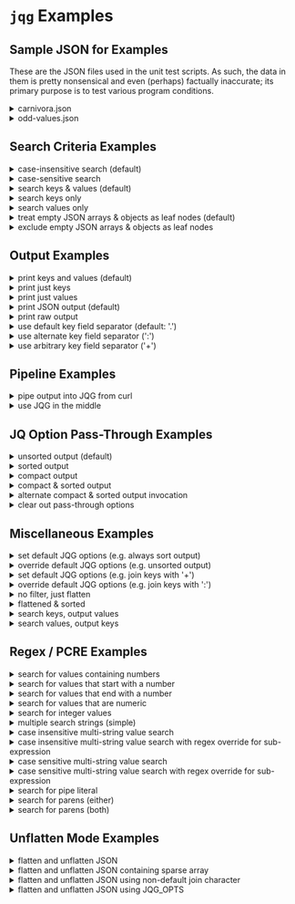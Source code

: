 # `jqg` Examples

## Sample JSON for Examples

These are the JSON files used in the unit test scripts. As such, the data in them is pretty nonsensical and even (perhaps) factually inaccurate; its primary purpose is to test various program conditions.

[//]: # (------------------------------------------------------------------)
[//]: # (--- NOTE: this file is generated using the gen-examples-md.pl   --)
[//]: # (--- script and should not be edited directly                    --)
[//]: # (------------------------------------------------------------------)

[//]: # (==================================================================)
<details>
    <summary>carnivora.json</summary>

```json
{
  "isa": "mammal",
  "classification": {
    "kingdom": "animalia",
    "phylum": "chordata",
    "class": "mammalia"
  },
  "subclades": [
    "feliformia",
    "caniformia"
  ],
  "cat": {
    "isa": "feline",
    "feral": [
      {
        "species": "lion",
        "aka": "king of the beasts"
      },
      {
        "species": "Bengal tiger"
      },
      {
        "species": "black-footed cat",
        "aka": "felis nigripes"
      }
    ],
    "domesticated": [
      {
        "petname": "Fluffy",
        "breed": "Bengal",
        "color": ""
      },
      {
        "petname": "Misty",
        "breed": "domestic short hair",
        "color": "yellow"
      }
    ]
  },
  "dog": [
    {
      "petname": "Growler",
      "breed": "mutt"
    },
    {
      "petname": "Tiger",
      "breed": "yellow labrador",
      "feral": true,
      "type": "domesticated"
    },
    {}
  ]
}
```

</details>

<details>
<summary>odd-values.json</summary>

```json
{
  "one": {
    "start-string": "foo",
    "null-value": null,
    "integer-number": 101,
    "string-with-pipe": "this|that",
    "key|with|pipe": true,
    "string-with-parens": "(this and that)",
    "key(with)parens": true,
    "bare-parens()": true,
    "left(paren-only": true,
    "unmatched-left)-paren": false
  },
  "two": [
    {
      "two-a": {
        "non-integer-number": -101.75,
        "number-zero": 0
      },
      "true-boolean": true,
      "two-b": {
        "false-boolean": false
      }
    },
    {
      "two-c": {
        "alpha-num-1": "a1",
        "alpha-num-2": "2b",
        "alpha-num-3": "a12b"
      }
    }
  ],
  "three": {
    "empty-string": "",
    "empty-object": {},
    "empty-array": []
  },
  "four": [
    "first",
    null,
    {},
    "fourth"
  ],
  "end-string": "bar"
}
```

</details>

[//]: # (==================================================================)

## Search Criteria Examples

[//]: # (------------------------------------------------------------------)
<details>
<summary>case-insensitive search (default)</summary>

```bash
$ jqg Tiger carnivora.json
{
  "cat.feral.1.species": "Bengal tiger",
  "dog.1.petname": "Tiger"
}
```

</details>

[//]: # (------------------------------------------------------------------)
<details>
<summary>case-sensitive search</summary>

```bash
$ jqg -I Tiger carnivora.json
{
  "dog.1.petname": "Tiger"
}
```

</details>

[//]: # (------------------------------------------------------------------)
<details>
<summary>search keys & values (default)</summary>

```bash
$ jqg king carnivora.json
{
  "classification.kingdom": "animalia",
  "cat.feral.0.aka": "king of the beasts"
}
```

</details>

[//]: # (------------------------------------------------------------------)
<details>
<summary>search keys only</summary>

```bash
$ jqg -k king carnivora.json
{
  "classification.kingdom": "animalia"
}
```

</details>

[//]: # (------------------------------------------------------------------)
<details>
<summary>search values only</summary>

```bash
$ jqg -v king carnivora.json
{
  "cat.feral.0.aka": "king of the beasts"
}
```

</details>

[//]: # (------------------------------------------------------------------)
<details>
<summary>treat empty JSON arrays & objects as leaf nodes (default)</summary>

```bash
$ jqg empty odd-values.json
{
  "three.empty-string": "",
  "three.empty-object": {},
  "three.empty-array": []
}
```

</details>

[//]: # (------------------------------------------------------------------)
<details>
<summary>exclude empty JSON arrays & objects as leaf nodes</summary>

```bash
$ jqg -E empty odd-values.json
{
  "three.empty-string": ""
}
```

</details>

[//]: # (==================================================================)

## Output Examples

[//]: # (------------------------------------------------------------------)
<details>
<summary>print keys and values (default)</summary>

```bash
$ jqg feli carnivora.json
{
  "subclades.0": "feliformia",
  "cat.isa": "feline",
  "cat.feral.2.aka": "felis nigripes"
}
```

</details>

[//]: # (------------------------------------------------------------------)
<details>
<summary>print just keys</summary>

```bash
$ jqg -K feli carnivora.json
[
  "subclades.0",
  "cat.isa",
  "cat.feral.2.aka"
]
```

</details>

[//]: # (------------------------------------------------------------------)
<details>
<summary>print just values</summary>

```bash
$ jqg -V feli carnivora.json
[
  "feliformia",
  "feline",
  "felis nigripes"
]
```

</details>

[//]: # (------------------------------------------------------------------)
<details>
<summary>print JSON output (default)</summary>

```bash
$ jqg -K feral carnivora.json
[
  "cat.feral.0.species",
  "cat.feral.0.aka",
  "cat.feral.1.species",
  "cat.feral.2.species",
  "cat.feral.2.aka",
  "dog.1.feral"
]
```

</details>

[//]: # (------------------------------------------------------------------)
<details>
<summary>print raw output</summary>

```bash
$ jqg -r -K feral carnivora.json
cat.feral.0.species
cat.feral.0.aka
cat.feral.1.species
cat.feral.2.species
cat.feral.2.aka
dog.1.feral
```

</details>

[//]: # (------------------------------------------------------------------)
<details>
<summary>use default key field separator (default: '.')</summary>

```bash
$ jqg feral carnivora.json
{
  "cat.feral.0.species": "lion",
  "cat.feral.0.aka": "king of the beasts",
  "cat.feral.1.species": "Bengal tiger",
  "cat.feral.2.species": "black-footed cat",
  "cat.feral.2.aka": "felis nigripes",
  "dog.1.feral": true
}
```

</details>

[//]: # (------------------------------------------------------------------)
<details>
<summary>use alternate key field separator (':')</summary>

```bash
$ jqg -J feral carnivora.json
{
  "cat:feral:0:species": "lion",
  "cat:feral:0:aka": "king of the beasts",
  "cat:feral:1:species": "Bengal tiger",
  "cat:feral:2:species": "black-footed cat",
  "cat:feral:2:aka": "felis nigripes",
  "dog:1:feral": true
}
```

</details>

[//]: # (------------------------------------------------------------------)
<details>
<summary>use arbitrary key field separator ('+')</summary>

```bash
$ jqg -j + feral carnivora.json
{
  "cat+feral+0+species": "lion",
  "cat+feral+0+aka": "king of the beasts",
  "cat+feral+1+species": "Bengal tiger",
  "cat+feral+2+species": "black-footed cat",
  "cat+feral+2+aka": "felis nigripes",
  "dog+1+feral": true
}
```

</details>

[//]: # (==================================================================)

## Pipeline Examples

[//]: # (------------------------------------------------------------------)
<details>
<summary>pipe output into JQG from curl</summary>

```bash
$ curl -s https://raw.githubusercontent.com/NorthboundTrain/jqg/main/test/odd-values.json | jqg -v '(?<!\d)0|\[\]'
{
  "two.0.two-a.number-zero": 0,
  "three.empty-array": []
}
```

</details>

[//]: # (------------------------------------------------------------------)
<details>
<summary>use JQG in the middle</summary>

```bash
$ jq . carnivora.json | jqg feli | jq -S -c
{"cat.feral.2.aka":"felis nigripes","cat.isa":"feline","subclades.0":"feliformia"}
```

</details>

[//]: # (==================================================================)

## JQ Option Pass-Through Examples

[//]: # (------------------------------------------------------------------)
<details>
<summary>unsorted output (default)</summary>

```bash
$ jqg mammal carnivora.json
{
  "isa": "mammal",
  "classification.class": "mammalia"
}
```

</details>

[//]: # (------------------------------------------------------------------)
<details>
<summary>sorted output</summary>

```bash
$ jqg -q -S mammal carnivora.json
{
  "classification.class": "mammalia",
  "isa": "mammal"
}
```

</details>

[//]: # (------------------------------------------------------------------)
<details>
<summary>compact output</summary>

```bash
$ jqg -q -c mammal carnivora.json
{"isa":"mammal","classification.class":"mammalia"}
```

</details>

[//]: # (------------------------------------------------------------------)
<details>
<summary>compact & sorted output</summary>

```bash
$ jqg -q -S -q -c mammal carnivora.json
{"classification.class":"mammalia","isa":"mammal"}
```

</details>

[//]: # (------------------------------------------------------------------)
<details>
<summary>alternate compact & sorted output invocation</summary>

```bash
$ jqg -q -Sc mammal carnivora.json
{"classification.class":"mammalia","isa":"mammal"}
```

</details>

[//]: # (------------------------------------------------------------------)
<details>
<summary>clear out pass-through options</summary>

```bash
$ jqg -q -S -q -c -Q mammal carnivora.json
{
  "isa": "mammal",
  "classification.class": "mammalia"
}
```

</details>

[//]: # (==================================================================)

## Miscellaneous Examples

[//]: # (------------------------------------------------------------------)
<details>
<summary>set default JQG options (e.g. always sort output)</summary>

```bash
$ export JQG_OPTS="-q -S"
$ jqg mammal carnivora.json
{
  "classification.class": "mammalia",
  "isa": "mammal"
}
```

</details>

[//]: # (------------------------------------------------------------------)
<details>
<summary>override default JQG options (e.g. unsorted output)</summary>

```bash
$ export JQG_OPTS="-q -S"
$ jqg -Q mammal carnivora.json
{
  "isa": "mammal",
  "classification.class": "mammalia"
}
```

</details>

[//]: # (------------------------------------------------------------------)
<details>
<summary>set default JQG options (e.g. join keys with '+')</summary>

```bash
$ export JQG_OPTS="-j +"
$ jqg feral carnivora.json
{
  "cat+feral+0+species": "lion",
  "cat+feral+0+aka": "king of the beasts",
  "cat+feral+1+species": "Bengal tiger",
  "cat+feral+2+species": "black-footed cat",
  "cat+feral+2+aka": "felis nigripes",
  "dog+1+feral": true
}
```

</details>

[//]: # (------------------------------------------------------------------)
<details>
<summary>override default JQG options (e.g. join keys with ':')</summary>

```bash
$ export JQG_OPTS="-j +"
$ jqg -J feral carnivora.json
{
  "cat:feral:0:species": "lion",
  "cat:feral:0:aka": "king of the beasts",
  "cat:feral:1:species": "Bengal tiger",
  "cat:feral:2:species": "black-footed cat",
  "cat:feral:2:aka": "felis nigripes",
  "dog:1:feral": true
}
```

</details>

[//]: # (------------------------------------------------------------------)
<details>
<summary>no filter, just flatten</summary>

```bash
$ jqg . odd-values.json
{
  "one.start-string": "foo",
  "one.null-value": null,
  "one.integer-number": 101,
  "one.string-with-pipe": "this|that",
  "one.key|with|pipe": true,
  "one.string-with-parens": "(this and that)",
  "one.key(with)parens": true,
  "one.bare-parens()": true,
  "one.left(paren-only": true,
  "one.unmatched-left)-paren": false,
  "two.0.two-a.non-integer-number": -101.75,
  "two.0.two-a.number-zero": 0,
  "two.0.true-boolean": true,
  "two.0.two-b.false-boolean": false,
  "two.1.two-c.alpha-num-1": "a1",
  "two.1.two-c.alpha-num-2": "2b",
  "two.1.two-c.alpha-num-3": "a12b",
  "three.empty-string": "",
  "three.empty-object": {},
  "three.empty-array": [],
  "four.0": "first",
  "four.1": null,
  "four.2": {},
  "four.3": "fourth",
  "end-string": "bar"
}
```

</details>

[//]: # (------------------------------------------------------------------)
<details>
<summary>flattened & sorted</summary>

```bash
$ jqg -q -S . odd-values.json
{
  "end-string": "bar",
  "four.0": "first",
  "four.1": null,
  "four.2": {},
  "four.3": "fourth",
  "one.bare-parens()": true,
  "one.integer-number": 101,
  "one.key(with)parens": true,
  "one.key|with|pipe": true,
  "one.left(paren-only": true,
  "one.null-value": null,
  "one.start-string": "foo",
  "one.string-with-parens": "(this and that)",
  "one.string-with-pipe": "this|that",
  "one.unmatched-left)-paren": false,
  "three.empty-array": [],
  "three.empty-object": {},
  "three.empty-string": "",
  "two.0.true-boolean": true,
  "two.0.two-a.non-integer-number": -101.75,
  "two.0.two-a.number-zero": 0,
  "two.0.two-b.false-boolean": false,
  "two.1.two-c.alpha-num-1": "a1",
  "two.1.two-c.alpha-num-2": "2b",
  "two.1.two-c.alpha-num-3": "a12b"
}
```

</details>

[//]: # (------------------------------------------------------------------)
<details>
<summary>search keys, output values</summary>

```bash
$ jqg -k king -V carnivora.json
[
  "animalia"
]
```

</details>

[//]: # (------------------------------------------------------------------)
<details>
<summary>search values, output keys</summary>

```bash
$ jqg -v king -K carnivora.json
[
  "cat.feral.0.aka"
]
```

</details>

[//]: # (==================================================================)

## Regex / PCRE Examples

[//]: # (------------------------------------------------------------------)
<details>
<summary>search for values containing numbers</summary>

```bash
$ jqg -v '\d+' odd-values.json
{
  "one.integer-number": 101,
  "two.0.two-a.non-integer-number": -101.75,
  "two.0.two-a.number-zero": 0,
  "two.1.two-c.alpha-num-1": "a1",
  "two.1.two-c.alpha-num-2": "2b",
  "two.1.two-c.alpha-num-3": "a12b"
}
```

</details>

[//]: # (------------------------------------------------------------------)
<details>
<summary>search for values that start with a number</summary>

```bash
$ jqg -v '^-?\d+' odd-values.json
{
  "one.integer-number": 101,
  "two.0.two-a.non-integer-number": -101.75,
  "two.0.two-a.number-zero": 0,
  "two.1.two-c.alpha-num-2": "2b"
}
```

</details>

[//]: # (------------------------------------------------------------------)
<details>
<summary>search for values that end with a number</summary>

```bash
$ jqg -v '\d+$' odd-values.json
{
  "one.integer-number": 101,
  "two.0.two-a.non-integer-number": -101.75,
  "two.0.two-a.number-zero": 0,
  "two.1.two-c.alpha-num-1": "a1"
}
```

</details>

[//]: # (------------------------------------------------------------------)
<details>
<summary>search for values that are numeric</summary>

```bash
$ jqg -v '^[-.\d]+$' odd-values.json
{
  "one.integer-number": 101,
  "two.0.two-a.non-integer-number": -101.75,
  "two.0.two-a.number-zero": 0
}
```

</details>

[//]: # (------------------------------------------------------------------)
<details>
<summary>search for integer values</summary>

```bash
$ jqg -v '^\d+$' odd-values.json
{
  "one.integer-number": 101,
  "two.0.two-a.number-zero": 0
}
```

</details>

[//]: # (------------------------------------------------------------------)
<details>
<summary>multiple search strings (simple)</summary>

```bash
$ jqg 'species|breed' carnivora.json
{
  "cat.feral.0.species": "lion",
  "cat.feral.1.species": "Bengal tiger",
  "cat.feral.2.species": "black-footed cat",
  "cat.domesticated.0.breed": "Bengal",
  "cat.domesticated.1.breed": "domestic short hair",
  "dog.0.breed": "mutt",
  "dog.1.breed": "yellow labrador"
}
```

</details>

[//]: # (------------------------------------------------------------------)
<details>
<summary>case insensitive multi-string value search</summary>

```bash
$ jqg -v 'f|M' carnivora.json
{
  "isa": "mammal",
  "classification.kingdom": "animalia",
  "classification.class": "mammalia",
  "subclades.0": "feliformia",
  "subclades.1": "caniformia",
  "cat.isa": "feline",
  "cat.feral.0.aka": "king of the beasts",
  "cat.feral.2.species": "black-footed cat",
  "cat.feral.2.aka": "felis nigripes",
  "cat.domesticated.0.petname": "Fluffy",
  "cat.domesticated.1.petname": "Misty",
  "cat.domesticated.1.breed": "domestic short hair",
  "dog.0.breed": "mutt",
  "dog.1.type": "domesticated"
}
```

</details>

[//]: # (------------------------------------------------------------------)
<details>
<summary>case insensitive multi-string value search with regex override for sub-expression</summary>

<p/>

**Test Skipped - ** *due to a bug in JQ's Oniguruma library, this requires a post 1.6 JQ build*

```bash
$ jqg -v 'f|(?-i:M)' carnivora.json
{
  "subclades.0": "feliformia",
  "subclades.1": "caniformia",
  "cat.isa": "feline",
  "cat.feral.0.aka": "king of the beasts",
  "cat.feral.2.species": "black-footed cat",
  "cat.feral.2.aka": "felis nigripes",
  "cat.domesticated.0.petname": "Fluffy",
  "cat.domesticated.1.petname": "Misty"
}
```

</details>

[//]: # (------------------------------------------------------------------)
<details>
<summary>case sensitive multi-string value search</summary>

```bash
$ jqg -Iv 'f|M' carnivora.json
{
  "subclades.0": "feliformia",
  "subclades.1": "caniformia",
  "cat.isa": "feline",
  "cat.feral.0.aka": "king of the beasts",
  "cat.feral.2.species": "black-footed cat",
  "cat.feral.2.aka": "felis nigripes",
  "cat.domesticated.0.petname": "Fluffy",
  "cat.domesticated.1.petname": "Misty"
}
```

</details>

[//]: # (------------------------------------------------------------------)
<details>
<summary>case sensitive multi-string value search with regex override for sub-expression</summary>

```bash
$ jqg -Iv 'f|(?i:M)' carnivora.json
{
  "isa": "mammal",
  "classification.kingdom": "animalia",
  "classification.class": "mammalia",
  "subclades.0": "feliformia",
  "subclades.1": "caniformia",
  "cat.isa": "feline",
  "cat.feral.0.aka": "king of the beasts",
  "cat.feral.2.species": "black-footed cat",
  "cat.feral.2.aka": "felis nigripes",
  "cat.domesticated.0.petname": "Fluffy",
  "cat.domesticated.1.petname": "Misty",
  "cat.domesticated.1.breed": "domestic short hair",
  "dog.0.breed": "mutt",
  "dog.1.type": "domesticated"
}
```

</details>

[//]: # (------------------------------------------------------------------)
<details>
<summary>search for pipe literal</summary>

```bash
$ jqg '\|' odd-values.json
{
  "one.string-with-pipe": "this|that",
  "one.key|with|pipe": true
}
```

</details>

[//]: # (------------------------------------------------------------------)
<details>
<summary>search for parens (either)</summary>

```bash
$ jqg '\(|\)' odd-values.json
{
  "one.string-with-parens": "(this and that)",
  "one.key(with)parens": true,
  "one.bare-parens()": true,
  "one.left(paren-only": true,
  "one.unmatched-left)-paren": false
}
```

</details>

[//]: # (------------------------------------------------------------------)
<details>
<summary>search for parens (both)</summary>

```bash
$ jqg '\(\)' odd-values.json
{
  "one.bare-parens()": true
}
```

</details>

[//]: # (==================================================================)

## Unflatten Mode Examples

[//]: # (------------------------------------------------------------------)
<details>
<summary>flatten and unflatten JSON</summary>

```bash
# example of filtered, flattened output
$ jqg four odd-values.json
{
  "four.0": "first",
  "four.1": null,
  "four.2": {},
  "four.3": "fourth"
}
# same output, unflattened
$ jqg four odd-values.json | jqg -u
{
  "four": [
    "first",
    null,
    {},
    "fourth"
  ]
}
```

</details>

[//]: # (------------------------------------------------------------------)
<details>
<summary>flatten and unflatten JSON containing sparse array</summary>

```bash
# example of filtered, flattened non-empty output
$ jqg -E four odd-values.json
{
  "four.0": "first",
  "four.1": null,
  "four.3": "fourth"
}
# same output, unflattened
$ jqg -E four odd-values.json | jqg -u
{
  "four": [
    "first",
    null,
    null,
    "fourth"
  ]
}
```

</details>

[//]: # (------------------------------------------------------------------)
<details>
<summary>flatten and unflatten JSON using non-default join character</summary>

```bash
# example of filtered, flattened output, keys joined with '^'
$ jqg -j ^ two odd-values.json
{
  "two^0^two-a^non-integer-number": -101.75,
  "two^0^two-a^number-zero": 0,
  "two^0^true-boolean": true,
  "two^0^two-b^false-boolean": false,
  "two^1^two-c^alpha-num-1": "a1",
  "two^1^two-c^alpha-num-2": "2b",
  "two^1^two-c^alpha-num-3": "a12b"
}
# same output, unflattened
$ jqg -j ^ two odd-values.json | jqg -u -j ^
{
  "two": [
    {
      "two-a": {
        "non-integer-number": -101.75,
        "number-zero": 0
      },
      "true-boolean": true,
      "two-b": {
        "false-boolean": false
      }
    },
    {
      "two-c": {
        "alpha-num-1": "a1",
        "alpha-num-2": "2b",
        "alpha-num-3": "a12b"
      }
    }
  ]
}
```

</details>

[//]: # (------------------------------------------------------------------)
<details>
<summary>flatten and unflatten JSON using JQG_OPTS</summary>

```bash
# example of filtered, flattened output, keys joined with '+'
$ export JQG_OPTS='-j +'
$ jqg two odd-values.json
{
  "two+0+two-a+non-integer-number": -101.75,
  "two+0+two-a+number-zero": 0,
  "two+0+true-boolean": true,
  "two+0+two-b+false-boolean": false,
  "two+1+two-c+alpha-num-1": "a1",
  "two+1+two-c+alpha-num-2": "2b",
  "two+1+two-c+alpha-num-3": "a12b"
}
# same output, unflattened
$ export JQG_OPTS='-j +'
$ jqg two odd-values.json | jqg -u
{
  "two": [
    {
      "two-a": {
        "non-integer-number": -101.75,
        "number-zero": 0
      },
      "true-boolean": true,
      "two-b": {
        "false-boolean": false
      }
    },
    {
      "two-c": {
        "alpha-num-1": "a1",
        "alpha-num-2": "2b",
        "alpha-num-3": "a12b"
      }
    }
  ]
}
```

</details>
